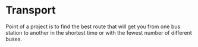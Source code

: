 # Transport
Point of a project is to find the best route that will get you from one bus station to another in the shortest time or with the fewest number of different buses.
